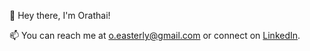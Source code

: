 👋 Hey there, I'm Orathai!


📫 You can reach me at o.easterly@gmail.com or connect on [LinkedIn](https://www.linkedin.com/in/orathai-easterly/).


<!---
orieasterly/orieasterly is a ✨ special ✨ repository because its `README.md` (this file) appears on your GitHub profile.
You can click the Preview link to take a look at your changes.
--->
